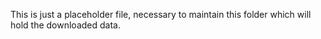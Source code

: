 This is just a placeholder file, necessary to maintain this folder which will hold the downloaded data.